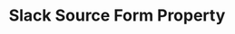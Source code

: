 ---
# -------------------------- #
#     USING THIS TEMPLATE    #
# -------------------------- #

## NEED HELP USING THIS TEMPLATE? SEE:
## https://docs-about-stitch-docs.netlify.com/reference/connect-templates/destination-form-property/
## FOR INSTRUCTIONS & REFERENCE INFO


# -------------------------- #
#        CONTENT TYPE        #
# -------------------------- #

product-type: "connect"
content-type: "api-form"
form-type: "source"
key: "source-form-properties-slack-object"


# -------------------------- #
#        OBJECT INFO         #
# -------------------------- #

title: "Slack Source Form Property"
api-type: "platform.slack"
display-name: "Slack"

source-type: "saas"
docs-name: "slack" # This should be whatever integration.name is. Ex: LinkedIn Ads is linkedin-ads


# -------------------------- #
#      OBJECT ATTRIBUTES     #
# -------------------------- #

uses-start-date: true

# Only source-specific attributes need to be listed here.
# The following attributes are considered common,
# and therefore don't need to be listed:
# anchor_time, cron_expression, frequency_in_minutes, image_version, start_date 

object-attributes:
  - name: "date_window_size"
    type: "string"
    required: false
    description: |
      The number of days of {{ form-property.display-name }} data to replicate during each replication. The default number of days to replicate is seven.
    value: "7"

  - name: "lookback_window"
    type: "string"
    required: false
    description: |
      The number of historical days worth of data to replicate from the start date, for each replication. Lookback windows can only be applied to the `files` and `remote_files` tables in your {{ form-property.display-name }} integration.
    value: "7"

  - name: "token"
    type: "string"
    required: true
    description: |
      The verification token to connect your {{ form-property.display-name }} workspace to Stitch. Refer to the [{{ form-property.display-name }} documentation]({{ doc-link | append: "#verification-token" }}) for instructions on retrieving this information.
    value: "<YOUR_VERIFICATION_TOKEN>"

  - name: "join_public_channels"
    type: "string"
    required: false
    description: |
      This allows you to join all public channels in your {{ form-property.display-name }} workspace so that you can replicate data from them, and not just the ones that you have personally joined.
    value: "true/false"

  - name: "private_channels"
    type: "string"
    required: false
    description: |
      This allows you to include data from private channels in your {{ form-property.display-name }} workspace.
    value: "true/false"

  - name: "exclude_archived"
    type: "string"
    required: false
    description: |
      This allows you to exclude data from archived channels in your {{ form-property.display-name }} workspace.
    value: "true/false"  
---